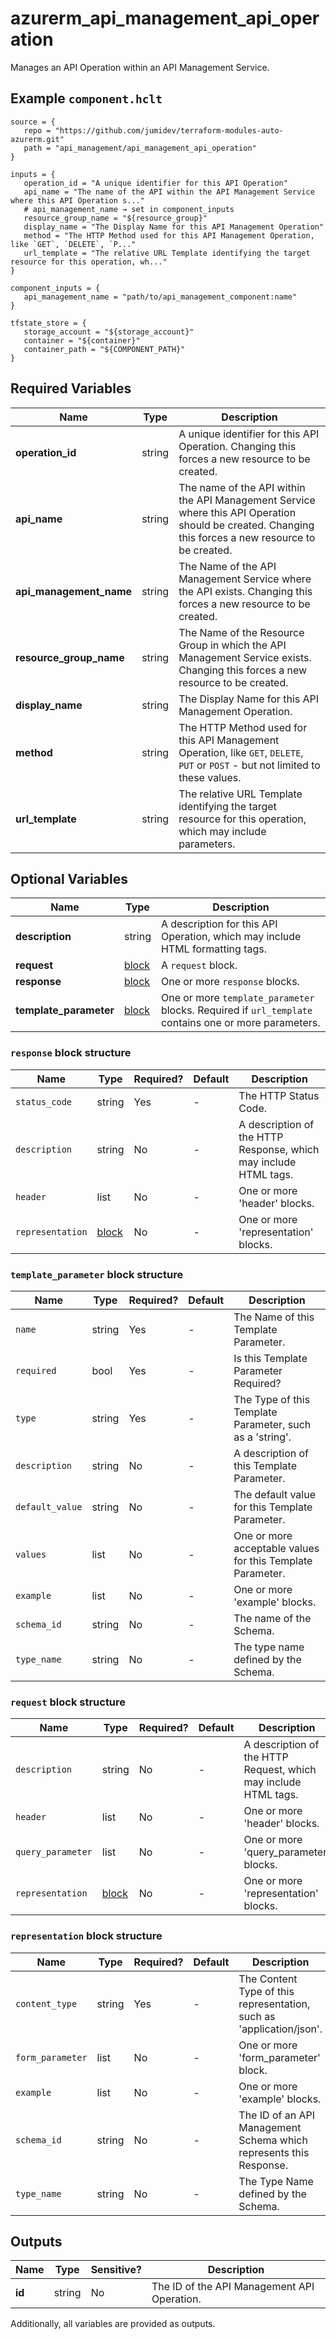 # azurerm_api_management_api_operation

Manages an API Operation within an API Management Service.

## Example `component.hclt`

```hcl
source = {
   repo = "https://github.com/jumidev/terraform-modules-auto-azurerm.git"   
   path = "api_management/api_management_api_operation"   
}

inputs = {
   operation_id = "A unique identifier for this API Operation"   
   api_name = "The name of the API within the API Management Service where this API Operation s..."   
   # api_management_name → set in component_inputs
   resource_group_name = "${resource_group}"   
   display_name = "The Display Name for this API Management Operation"   
   method = "The HTTP Method used for this API Management Operation, like `GET`, `DELETE`, `P..."   
   url_template = "The relative URL Template identifying the target resource for this operation, wh..."   
}

component_inputs = {
   api_management_name = "path/to/api_management_component:name"   
}

tfstate_store = {
   storage_account = "${storage_account}"   
   container = "${container}"   
   container_path = "${COMPONENT_PATH}"   
}

```

## Required Variables

| Name | Type |  Description |
| ---- | --------- |  ----------- |
| **operation_id** | string |  A unique identifier for this API Operation. Changing this forces a new resource to be created. | 
| **api_name** | string |  The name of the API within the API Management Service where this API Operation should be created. Changing this forces a new resource to be created. | 
| **api_management_name** | string |  The Name of the API Management Service where the API exists. Changing this forces a new resource to be created. | 
| **resource_group_name** | string |  The Name of the Resource Group in which the API Management Service exists. Changing this forces a new resource to be created. | 
| **display_name** | string |  The Display Name for this API Management Operation. | 
| **method** | string |  The HTTP Method used for this API Management Operation, like `GET`, `DELETE`, `PUT` or `POST` - but not limited to these values. | 
| **url_template** | string |  The relative URL Template identifying the target resource for this operation, which may include parameters. | 

## Optional Variables

| Name | Type |  Description |
| ---- | --------- |  ----------- |
| **description** | string |  A description for this API Operation, which may include HTML formatting tags. | 
| **request** | [block](#request-block-structure) |  A `request` block. | 
| **response** | [block](#response-block-structure) |  One or more `response` blocks. | 
| **template_parameter** | [block](#template_parameter-block-structure) |  One or more `template_parameter` blocks. Required if `url_template` contains one or more parameters. | 

### `response` block structure

| Name | Type | Required? | Default | Description |
| ---- | ---- | --------- | ------- | ----------- |
| `status_code` | string | Yes | - | The HTTP Status Code. |
| `description` | string | No | - | A description of the HTTP Response, which may include HTML tags. |
| `header` | list | No | - | One or more 'header' blocks. |
| `representation` | [block](#representation-block-structure) | No | - | One or more 'representation' blocks. |

### `template_parameter` block structure

| Name | Type | Required? | Default | Description |
| ---- | ---- | --------- | ------- | ----------- |
| `name` | string | Yes | - | The Name of this Template Parameter. |
| `required` | bool | Yes | - | Is this Template Parameter Required? |
| `type` | string | Yes | - | The Type of this Template Parameter, such as a 'string'. |
| `description` | string | No | - | A description of this Template Parameter. |
| `default_value` | string | No | - | The default value for this Template Parameter. |
| `values` | list | No | - | One or more acceptable values for this Template Parameter. |
| `example` | list | No | - | One or more 'example' blocks. |
| `schema_id` | string | No | - | The name of the Schema. |
| `type_name` | string | No | - | The type name defined by the Schema. |

### `request` block structure

| Name | Type | Required? | Default | Description |
| ---- | ---- | --------- | ------- | ----------- |
| `description` | string | No | - | A description of the HTTP Request, which may include HTML tags. |
| `header` | list | No | - | One or more 'header' blocks. |
| `query_parameter` | list | No | - | One or more 'query_parameter' blocks. |
| `representation` | [block](#representation-block-structure) | No | - | One or more 'representation' blocks. |

### `representation` block structure

| Name | Type | Required? | Default | Description |
| ---- | ---- | --------- | ------- | ----------- |
| `content_type` | string | Yes | - | The Content Type of this representation, such as 'application/json'. |
| `form_parameter` | list | No | - | One or more 'form_parameter' block. |
| `example` | list | No | - | One or more 'example' blocks. |
| `schema_id` | string | No | - | The ID of an API Management Schema which represents this Response. |
| `type_name` | string | No | - | The Type Name defined by the Schema. |



## Outputs

| Name | Type | Sensitive? | Description |
| ---- | ---- | --------- | --------- |
| **id** | string | No  | The ID of the API Management API Operation. | 

Additionally, all variables are provided as outputs.
